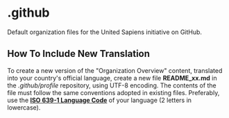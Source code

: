 # .github

Default organization files for the United Sapiens initiative on GitHub.


## How To Include New Translation

To create a new version of the "Organization Overview" content, translated into your country's official language, create a new file **README_xx.md** in the *.github/profile* repository, using UTF-8 encoding. The contents of the file must follow the same conventions adopted in existing files. Preferably, use the [**ISO 639-1 Language Code**](https://www.w3schools.com/tags/ref_language_codes.asp) of your language (2 letters in lowercase).
